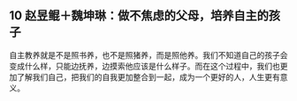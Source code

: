 ## 10 赵昱鲲＋魏坤琳：做不焦虑的父母，培养自主的孩子  

自主教养就是不是照书养，也不是照猪养，而是照他养。我们不知道自己的孩子会变成什么样，只能边抚养，边摸索他应该是什么样子。而在这个过程中，我们也更加了解我们自己，把我们的自我更加整合到一起，成为一个更好的人，人生更有意义。  



